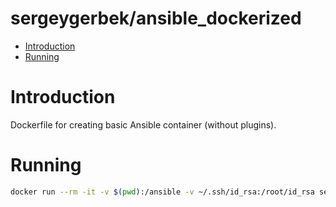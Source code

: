 # sergeygerbek/ansible_dockerized
- [Introduction](#introduction)
- [Running](#running)

# Introduction
Dockerfile for creating basic Ansible container (without plugins).

# Running
```bash
docker run --rm -it -v $(pwd):/ansible -v ~/.ssh/id_rsa:/root/id_rsa sergeygerbek/ansible:2.9.27 ansible-playbook --version
```
